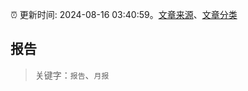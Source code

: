 :alarm_clock: 更新时间: 2024-08-16 03:40:59。[文章来源](/README.md)、[文章分类](/TAGS.md)

## 报告


> 关键字：`报告`、`月报`



